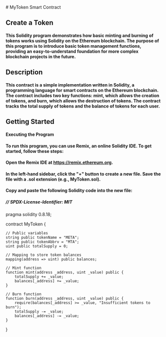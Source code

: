 \# MyToken Smart Contract

## Create a Token

#### This Solidity program demonstrates how basic minting and burning of tokens works using Solidity on the Ethereum blockchain. The purpose of this program is to introduce basic token management functions, providing an easy-to-understand foundation for more complex blockchain projects in the future.

## Description
#### This contract is a simple implementation written in Solidity, a programming language for smart contracts on the Ethereum blockchain. The contract includes two key functions: mint, which allows the creation of tokens, and burn, which allows the destruction of tokens. The contract tracks the total supply of tokens and the balance of tokens for each user.

## Getting Started
#### Executing the Program
#### To run this program, you can use Remix, an online Solidity IDE. To get started, follow these steps:
#### Open the Remix IDE at https://remix.ethereum.org.
#### In the left-hand sidebar, click the "+" button to create a new file. Save the file with a .sol extension (e.g., MyToken.sol).
#### Copy and paste the following Solidity code into the new file:
##### // SPDX-License-Identifier: MIT
pragma solidity 0.8.18;

contract MyToken {

    // Public variables
    string public tokenName = "META";
    string public tokenAbbrv = "MTA";
    uint public totalSupply = 0;

    // Mapping to store token balances
    mapping(address => uint) public balances;

    // Mint function
    function mint(address _address, uint _value) public {
        totalSupply += _value;
        balances[_address] += _value;
    }

    // Burn function
    function burn(address _address, uint _value) public {
        require(balances[_address] >= _value, "Insufficient tokens to burn");
        totalSupply -= _value;
        balances[_address] -= _value;
    }
}
